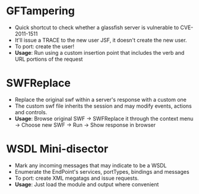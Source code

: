 GFTampering
============

- Quick shortcut to check whether a glassfish server is vulnerable to CVE-2011-1511
- It'll issue a TRACE to the new user JSF, it doesn't create the new user.
- To port: create the user!
- <b>Usage</b>: Run using a custom insertion point that includes the verb and URL portions of the request

SWFReplace
============

- Replace the original swf within a server's response with a custom one
- The custom swf file inherits the session and may modify events, actions and controls.
- <b>Usage</b>: Browse original SWF -> SWFReplace it through the context menu -> Choose new SWF -> Run -> Show response in browser

WSDL Mini-disector
============

- Mark any incoming messages that may indicate to be a WSDL
- Enumerate the EndPoint's services, portTypes, bindings and messages 
- To port: create XML megatags and issue requests.
- <b>Usage</b>: Just load the module and output where convenient
